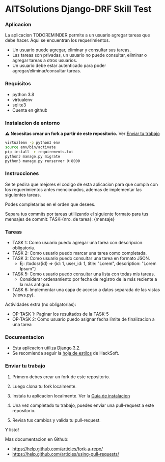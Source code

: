 AITSolutions Django-DRF Skill Test
===========================


### Aplicacion
La aplicacion TODOREMINDER permite a un usuario agregar tareas que debe hacer. Aqui se encuentran los 
requerimientos.
* Un usuario puede agregar, eliminar y consultar sus tareas.
* Las tareas son privadas, un usuario no puede consultar, eliminar o agregar tareas a otros usuarios.
* Un usuario debe estar autenticado para poder agregar/eliminar/consultar tareas.

### Requisitos
* python 3.8
* virtualenv
* sqlite3
* Cuenta en github

### Instalacion de entorno
**⚠ Necesitas crear un fork a partir de este repositorio.** Ver [Enviar tu trabajo](#Enviar-tu-trabajo)
```sh
virtualenv -p python3 env
source env/bin/activate
pip install -r requirements.txt
python3 manage.py migrate
python3 manage.py runserver 0:8000
```

### Instrucciones
Se te pedira que mejores el codigo de esta aplicacion para que cumpla con los requerimientos antes mencionados,
ademas de implementar las siguientes tareas.

Podes completarlas en el orden que desees.

Separa tus commits por tareas utillizando el siguiente formato para tus mensajes de commit: TASK-{nro. de tarea}: {mensaje}

### Tareas
* TASK 1: Como usuario puedo agregar una tarea con descripcion obligatoria.
* TASK 2: Como usuario puedo marcar una tarea como completada.
* TASK 3: Como usuario puedo consultar una tarea en formato JSON.
    - Ej: /todos/{id} => {id: 1, user_id: 1, title: "Lorem", description: "Lorem Ipsum"}
* TASK 5: Como usuario puedo consultar una lista con todas mis tareas.
    - Considerar ordenamiento por fecha de registro de la más reciente a la más antigua.
* TASK 6: Implementar una capa de acceso a datos separada de las vistas (views.py).

Actividades extra (no obligatorias):
* OP-TASK 1: Paginar los resultados de la TASK-5
* OP-TASK 2: Como usuario puedo asignar fecha límite de finalizacion a una tarea

### Documentacion
 - Esta aplicacion utiliza [Django 3.2](https://docs.djangoproject.com/en/3.2/releases/3.2/).
 - Se recomienda seguir la [hoja de estilos](https://github.com/HackSoftware/Django-Styleguide) de HackSoft.

### Enviar tu trabajo

1. Primero debes crear un fork de este repositorio.

2. Luego clona tu fork localmente.

3. Instala tu aplicacion localmente. Ver la [Guia de instalacion](#Instalacion-de-entorno)

4. Una vez completado tu trabajo, puedes enviar una pull-request a este repositorio.

5. Revisa tus cambios y valida tu pull-request.

Y listo!


Mas documentacion en Github:
* https://help.github.com/articles/fork-a-repo/
* https://help.github.com/articles/using-pull-requests/
